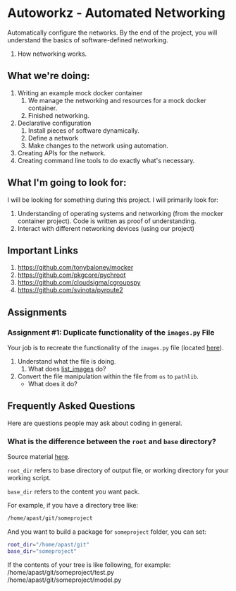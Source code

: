 # Autoworkz - Automated Networking 

Automatically configure the networks. By the end of the project, you will understand the basics of software-defined networking.

1. How networking works.


## What we're doing:

1. Writing an example mock docker container
   1. We manage the networking and resources for a mock docker container.
   2. Finished networking.
2. Declarative configuration
   1. Install pieces of software dynamically.
   2. Define a network
   3. Make changes to the network using automation.
3. Creating APIs for the network.
4. Creating command line tools to do exactly what's necessary.

## What I'm going to look for:

I will be looking for something during this project. I will primarily look for:

1. Understanding of operating systems and networking (from the mocker container project).
Code is written as proof of understanding.
3. Interact with different networking devices (using our project)

## Important Links

1. https://github.com/tonybaloney/mocker
2. https://github.com/pkgcore/pychroot
3. https://github.com/cloudsigma/cgroupspy
4. https://github.com/svinota/pyroute2


## **Assignments**


### **Assignment #1:** Duplicate functionality of the `images.py` File

Your job is to recreate the functionality of the `images.py` file (located [here](https://github.com/tonybaloney/mocker/blob/bffd33fb0abcce358ffea3e330ac43a6fd72c174/mocker/images.py)).

1. Understand what the file is doing.
   1. What does [list_images](https://github.com/tonybaloney/mocker/blob/bffd33fb0abcce358ffea3e330ac43a6fd72c174/mocker/images.py#L15) do?
2. Convert the file manipulation within the file from `os` to `pathlib`.
   - What does it do?

## Frequently Asked Questions

Here are questions people may ask about coding in general.

### What is the difference between the `root` and `base` directory? 

Source material [here](https://stackoverflow.com/questions/33333711/what-is-difference-between-root-and-base-directory).


`root_dir` refers to base directory of output file, or working directory for your working script.

`base_dir` refers to the content you want pack.

For example, if you have a directory tree like:

```bash
/home/apast/git/someproject
```
And you want to build a package for `someproject` folder, you can set:

```bash
root_dir="/home/apast/git"
base_dir="someproject"
```

If the contents of your tree is like following, for example: /home/apast/git/someproject/test.py /home/apast/git/someproject/model.py

